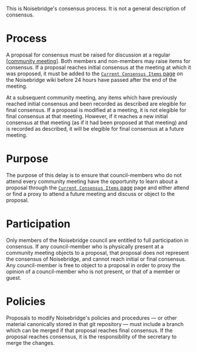 This is Noisebridge's consensus process. It is not a general description of consensus.

Process
=======

A proposal for consensus must be raised for discussion at a regular [[community meeting]](./meetings.md). Both members and non-members may raise items for consensus. If a proposal reaches initial consensus at the meeting at which it was proposed, it must be added to the [`Current Consensus Items` page](https://noisebridge.net/wiki/Current_Consensus_Items) on the Noisebridge wiki before 24 hours have passed after the end of the meeting.

At a subsequent community meeting, any items which have previously reached initial consensus and been recorded as described are elegible for final consensus. If a proposal is modified at a meeting, it is not elegible for final consensus at that meeting. However, if it reaches a new initial consensus at that meeting (as if it had been proposed at that meeting) and is recorded as described, it will be elegible for final consensus at a future meeting.


Purpose
=======

The purpose of this delay is to ensure that council-members who do not attend every community meeting have the opportunity to learn about a proposal through the [`Current Consensus Items` page](https://noisebridge.net/wiki/Current_Consensus_Items) page and either attend or find a proxy to attend a future meeting and discuss or object to the proposal.


Participation
=============

Only members of the Noisebridge council are entitled to full participation in consensus. If any council-member who is physically present at a community meeting objects to a proposal, that proposal does not represent the consensus of Noisebridge, and cannot reach initial or final consensus. Any council-member is free to object to a proposal in order to proxy the opinion of a council-member who is not present, or that of a member or guest.


Policies
========

Proposals to modify Noisebridge's policies and procedures — or other material canonically stored in that git repository — must include a branch which can be merged if that proposal reaches final consensus. If the proposal reaches consensus, it is the responsibility of the secretary to merge the changes.